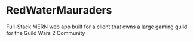 # RedWaterMauraders
Full-Stack MERN web app built for a client that owns a large gaming guild for the Guild Wars 2 Community

